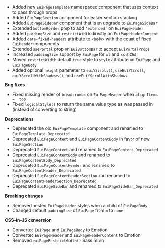 - Added new `EuiPageTemplate` namespaced component that uses context to pass through props
- Added `EuiPageSection` component for easier section stacking
- Added `EuiPageSidebar` component that is an upgrade to `EuiPageSideBar`
- Extended `bottomBorder` prop to add `'extended'` on `EuiPageHeader`
- Added `paddingSize` and `restrictWidth` directly on `EuiPageHeaderContent`
- Added `data-fixed-headers` attribute to `<body>` with the count of fixed `EuiHeader` components
- Extended `usePortal` prop on `EuiBottomBar` to accept `EuiPortalProps`
- Increased `paddingSize` support by `EuiPage` for `xl` and `xs` sizes
- Moved `restrictWidth` default `true` style to `style` attribute on `EuiPage` and `EuiPageBody`
- Added optional `height` parameter to `euiYScroll()`, `useEuiYScroll`, `euiYScrollWithShadows()`, and `useEuiYScrollWithShadows`

**Bug fixes**

- Fixed missing render of `breadcrumbs` on `EuiPageHeader` when `alignItems = 'top'`
- Fixed `logicalStyle()` to return the same value type as was passed in (instead of converting to string)

**Deprecations**

- Deprecated the old `EuiPageTemplate` component and renamed to `EuiPageTemplate_Deprecated`
- Deprecated `EuiPageContent` and `EuiPageContentBody` in favor of new `EuiPageSection`
- Deprecated `EuiPageContent` and renamed to `EuiPageContent_Deprecated`
- Deprecated `EuiPageContentBody` and renamed to `EuiPageContentBody_Deprecated`
- Deprecated `EuiPageContentHeader` and renamed to `EuiPageContentHeader_Deprecated`
- Deprecated `EuiPageContentHeaderSection` and renamed to `EuiPageContentHeaderSection_Deprecated`
- Deprecated `EuiPageSideBar` and renamed to `EuiPageSideBar_Deprecated`

**Breaking changes**

- Removed nested `EuiPageHeader` styles when a child of `EuiPageBody`
- Changed default `paddingSize` of `EuiPage` from `m` to `none`

**CSS-in-JS conversion**

- Converted `EuiPage` and `EuiPageBody` to Emotion
- Converted `EuiPageHeader` and `EuiPageHeaderContent` to Emotion
- Removed `euiPageRestrictWidth()` Sass mixin
